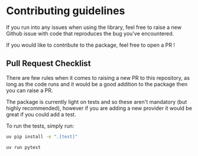 # Contributing guidelines

If you run into any issues when using the library, feel free to raise a new Github issue
with code that reproduces the bug you've encountered.

If you would like to contribute to the package, feel free to open a PR !

## Pull Request Checklist

There are few rules when it comes to raising a new PR to this repository, as long as the
code runs and it would be a good addition to the package then you can raise a PR.

The package is currently light on tests and so these aren't mandatory (but highly recommended),
however if you are adding a new provider it would be great if you could add a test.

To run the tests, simply run:

```bash
uv pip install -e ".[test]"

uv run pytest
```